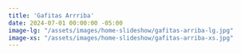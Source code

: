 ```yaml
---
title: 'Gafitas Arrriba'
date: 2024-07-01 00:00:00 -05:00
image-lg: "/assets/images/home-slideshow/gafitas-arriba-lg.jpg"
image-xs: "/assets/images/home-slideshow/gafitas-arriba-xs.jpg"
---
```



